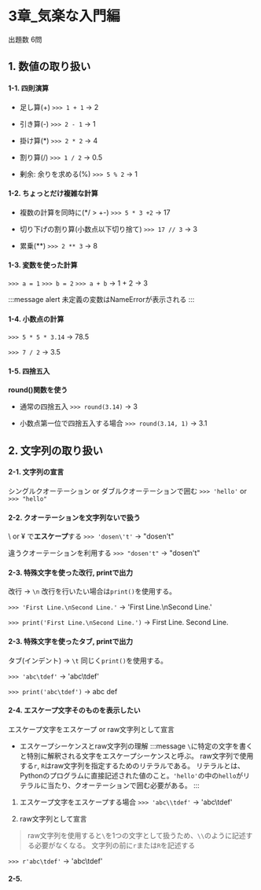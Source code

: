 # 3章_気楽な入門編
出題数 6問

## 1. 数値の取り扱い
#### 1-1. 四則演算
- 足し算(+)
`>>> 1 + 1` -> 2

- 引き算(-)
`>>> 2 - 1` -> 1

- 掛け算(*)
`>>> 2 * 2` -> 4

- 割り算(/)
`>>> 1 / 2` -> 0.5

- 剰余: 余りを求める(%)
`>>> 5 % 2` -> 1

#### 1-2. ちょっとだけ複雑な計算
- 複数の計算を同時に(*/ > +-)
`>>> 5 * 3 +2` -> 17

- 切り下げの割り算(小数点以下切り捨て)
`>>> 17 // 3` -> 3

- 累乗(**)
`>>> 2 ** 3` -> 8

#### 1-3. 変数を使った計算
`>>> a = 1`
`>>> b = 2`
`>>> a + b`
-> 1 + 2 -> 3

:::message alert
未定義の変数はNameErrorが表示される
:::

#### 1-4. 小数点の計算
`>>> 5 * 5 * 3.14`
-> 78.5

`>>> 7 / 2`
-> 3.5

#### 1-5. 四捨五入
**round()関数を使う**
- 通常の四捨五入
`>>> round(3.14)`
-> 3

- 小数点第一位で四捨五入する場合
`>>> round(3.14, 1)`
-> 3.1

## 2. 文字列の取り扱い
#### 2-1. 文字列の宣言
シングルクオーテーション or ダブルクオーテーションで囲む
`>>> 'hello'` or `>>> "hello"`

#### 2-2. クオーテーションを文字列ないで扱う
\ or ¥ で**エスケープ**する
`>>> 'dosen\'t'` -> "dosen't"

違うクオーテーションを利用する
`>>> "dosen't"` -> "dosen't"

#### 2-3. 特殊文字を使った改行, printで出力
改行 -> `\n`
改行を行いたい場合は`print()`を使用する。

`>>> 'First Line.\nSecond Line.'`
-> 'First Line.\nSecond Line.'

`>>> print('First Line.\nSecond Line.')`
->
First Line.
Second Line.

#### 2-3. 特殊文字を使ったタブ, printで出力
タブ(インデント) -> `\t`
同じく`print()`を使用する。

`>>> 'abc\tdef'`
-> 'abc\tdef'

`>>> print('abc\tdef')`
->
abc     def

#### 2-4. エスケープ文字そのものを表示したい
エスケープ文字をエスケープ or raw文字列として宣言
- エスケープシーケンスとraw文字列の理解
:::message
`\`に特定の文字を書くと特別に解釈される文字をエスケープシーケンスと呼ぶ。
raw文字列で使用する`r`, `R`はraw文字列を指定するためのリテラルである。
リテラルとは、Pythonのプログラムに直接記述された値のこと。`'hello'`の中の`hello`がリテラルに当たり、クオーテーションで囲む必要がある。
:::

1. エスケープ文字をエスケープする場合
`>>> 'abc\\tdef'`
-> 'abc\tdef'

2. raw文字列として宣言
> raw文字列を使用すると`\`を1つの文字として扱うため、`\\`のように記述する必要がなくなる。
> 文字列の前に`r`または`R`を記述する

`>>> r'abc\tdef'`
-> 'abc\\tdef'

#### 2-5. 
